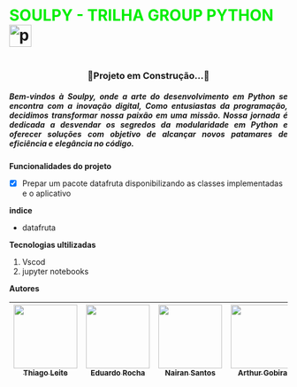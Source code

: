 # <font color="gree"> SOULPY - TRILHA GROUP PYTHON </font><img src="https://cdn.jsdelivr.net/gh/devicons/devicon/icons/python/python-original.svg" height="40" alt="python logo"  />
  <img width="12" />
  
  <h3 align="center">🚧Projeto em Construção...🚧</h3>

 <h5 align="justify">Bem-vindos à Soulpy, onde a arte do desenvolvimento em Python se encontra com a inovação digital, Como entusiastas da programação, decidimos transformar nossa paixão em uma missão. Nossa jornada é dedicada a desvendar os segredos da modularidade em Python e oferecer soluções com objetivo de alcançar novos patamares de eficiência e elegância no código.</h5>

**Funcionalidades do projeto**

- [x] Prepar um pacote datafruta disponibilizando as classes implementadas e o aplicativo

 **indice**

 - datafruta

 **Tecnologias ultilizadas**

 1. Vscod
 2. jupyter notebooks

  **Autores**

  | [<img src="https://avatars.githubusercontent.com/u/147214226?v=4" width=115><br><sub>Thiago Leite</sub>](https://github.com/Leitetc) |  [<img src="https://avatars.githubusercontent.com/u/133709733?v=4" width=115><br><sub>Eduardo Rocha </sub>](https://github.com/eduardsroch) |  [<img src="https://avatars.githubusercontent.com/u/144444085?v=4" width=115><br><sub>Nairan Santos</sub>](https://github.com/nairansantos) | [<img src="https://avatars.githubusercontent.com/u/146987217?v=4" width=115><br><sub>Arthur Gobira</sub>](https://github.com/GobiraArthur) | [<img src="https://avatars.githubusercontent.com/u/148831994?v=4" width=115><br><sub>Ricardo .......... </sub>](https://github.com/RicardTIc) |
| :---: | :---: | :---: | :---: |:---: |